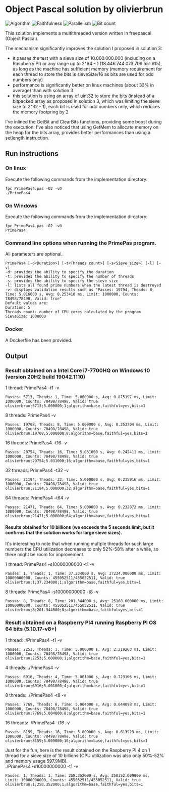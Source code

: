 # Object Pascal solution by olivierbrun

![Algorithm](https://img.shields.io/badge/Algorithm-base-green)
![Faithfulness](https://img.shields.io/badge/Faithful-yes-green)
![Parallelism](https://img.shields.io/badge/Parallel-yes-green)
![Bit count](https://img.shields.io/badge/Bits-1-green)

This solution implements a multithreaded version written in freepascal (Object Pascal).  

The mechanism significantly improves the solution I proposed in solution 3:  

- it passes the test with a sieve size of 10.000.000.000 (including on a Raspberry PI) or any range up to 2^64 - 1 (18.446.744.073.709.551.615), as long as the machine has sufficient memory (memory requirement for each thread to store the bits is sieveSize/16 as bits are used for odd numbers only)
- performance is significantly better on linux machines (about 33% in average) than with solution 3
- this solution is using an array of uint32 to store the bits (instead of a bitpacked array as proposed in solution 3, which was limiting the sieve size to 2^32 - 1), each bit is used for odd numbers only, which reduces the memory footpring by 2

I've inlined the GetBit and ClearBits functions, providing some boost during the execution.
I've also noticed that using GetMem to allocate memory on the heap for the bits array, provides better performances than using a setlength instruction.

## Run instructions

### On linux
Execute the following commands from the implementation directory:
```
fpc PrimePas4.pas -O2 -v0
./PrimePas4
```
### On Windows
Execute the following commands from the implementation directory:
```
fpc PrimePas4.pas -O2 -v0
PrimePas4
```

### Command line options when running the PrimePas program.
All parameters are optional.
````
PrimePas4 [-d<Duration>] [-t<Threads count>] [-s<Sieve size>] [-l] [-v]
-d: provides the ability to specify the duration
-t: provides the ability to specify the number of threads
-s: provides the ability to specify the sieve size
-l: lists all found prime numbers when the latest thread is destroyed
-v: displays validation results such as "Passes: 19794, Theads: 8, Time: 5.016000 s, Avg: 0.253410 ms, Limit: 1000000, Counts: 78498/78498, Valid: true"
Default values are:
Duration: 5
Threads count: number of CPU cores calculated by the program
SieveSize: 1000000
````

### Docker
A Dockerfile has been provided.

## Output
### Result obtained on a Intel Core i7-7700HQ on Windows 10 (version 20H2 build 19042.1110)  
1 thread: PrimePas4 -t1 -v
```
Passes: 5713, Theads: 1, Time: 5.000000 s, Avg: 0.875197 ms, Limit: 1000000, Counts: 78498/78498, Valid: true
olivierbrun;5713;5.000000;1;algorithm=base,faithful=yes,bits=1
```
8 threads: PrimePas4 -v
```
Passes: 19708, Theads: 8, Time: 5.000000 s, Avg: 0.253704 ms, Limit: 1000000, Counts: 78498/78498, Valid: true
olivierbrun;19708;5.000000;8;algorithm=base,faithful=yes,bits=1
```
16 threads: PrimePas4 -t16 -v
```
Passes: 20754, Theads: 16, Time: 5.031000 s, Avg: 0.242411 ms, Limit: 1000000, Counts: 78498/78498, Valid: true
olivierbrun;20754;5.031000;16;algorithm=base,faithful=yes,bits=1
```
32 threads: PrimePas4 -t32 -v
```
Passes: 21194, Theads: 32, Time: 5.000000 s, Avg: 0.235916 ms, Limit: 1000000, Counts: 78498/78498, Valid: true
olivierbrun;21194;5.000000;32;algorithm=base,faithful=yes,bits=1
```
64 threads: PrimePas4 -t64 -v
```
Passes: 21471, Theads: 64, Time: 5.000000 s, Avg: 0.232872 ms, Limit: 1000000, Counts: 78498/78498, Valid: true
olivierbrun;21471;5.000000;64;algorithm=base,faithful=yes,bits=1
```

#### Results obtained for 10 billions (we exceeds the 5 seconds limit, but it confirms that the solution works for large sieve sizes).  
It's interesting to note that  when running multple threads for such large numbers the CPU utilization decreases to only 52%-58% after a while, so there might be room for improvement.

1 thread: PrimePas4 -s10000000000 -t1 -v
```
Passes: 1, Theads: 1, Time: 37.234000 s, Avg: 37234.000000 ms, Limit: 10000000000, Counts: 455052511/455052511, Valid: true
olivierbrun;1;37.234000;1;algorithm=base,faithful=yes,bits=1
```
8 threads: PrimePas4 -s10000000000 -t8 -v
```
Passes: 8, Theads: 8, Time: 201.344000 s, Avg: 25168.000000 ms, Limit: 10000000000, Counts: 455052511/455052511, Valid: true
olivierbrun;8;201.344000;8;algorithm=base,faithful=yes,bits=1
```

### Result obtained on a Raspberry PI4 running Raspberry PI OS 64 bits (5.10.17-v8+) 
1 thread: ./PrimePas4 -t1 -v
```
Passes: 2253, Theads: 1, Time: 5.000000 s, Avg: 2.219263 ms, Limit: 1000000, Counts: 78498/78498, Valid: true
olivierbrun;2253;5.000000;1;algorithm=base,faithful=yes,bits=1
```
4 threads: ./PrimePas4 -v
```
Passes: 6916, Theads: 4, Time: 5.001000 s, Avg: 0.723106 ms, Limit: 1000000, Counts: 78498/78498, Valid: true
olivierbrun;6916;5.001000;4;algorithm=base,faithful=yes,bits=1
```
8 threads: ./PrimePas4 -t8 -v
```
Passes: 7769, Theads: 8, Time: 5.004000 s, Avg: 0.644098 ms, Limit: 1000000, Counts: 78498/78498, Valid: true
olivierbrun;7769;5.004000;8;algorithm=base,faithful=yes,bits=1
```
16 threads: ./PrimePas4 -t16 -v
```
Passes: 8159, Theads: 16, Time: 5.009000 s, Avg: 0.613923 ms, Limit: 1000000, Counts: 78498/78498, Valid: true
olivierbrun;8159;5.009000;16;algorithm=base,faithful=yes,bits=1
```

Just for the fun, here is the result obtained on the Raspberry PI 4 on 1 thread for a sieve size of 10 billions (CPU utilization was also only 50%-52% and memory usage 597.9MB).  
./PrimePas4 -s10000000000 -t1 -v
```
Passes: 1, Theads: 1, Time: 258.352000 s, Avg: 258352.000000 ms, Limit: 10000000000, Counts: 455052511/455052511, Valid: true
olivierbrun;1;258.352000;1;algorithm=base,faithful=yes,bits=1
```
